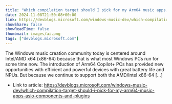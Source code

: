 ```yaml
---
title: "Which compilation target should I pick for my Arm64 music apps, ASIO components, and plugins?"
date: 2024-11-08T21:50:08+00:00
link: https://devblogs.microsoft.com/windows-music-dev/which-compilation-target-should-i-pick-for-my-arm64-music-apps-asio-components-and-plugins
showShare: false
showReadTime: false
thumbnail: images/ai.png
tags: ["devblogs.microsoft.com"]
---
```

The Windows music creation community today is centered around Intel/AMD x64 (x86-64) because that is what most Windows PCs run for some time now. The introduction of Arm64 Copilot+ PCs has provided new opportunities with efficient and powerful devices with great battery life and NPUs. But because we continue to support both the AMD/Intel x86-64 […]

- Link to article: https://devblogs.microsoft.com/windows-music-dev/which-compilation-target-should-i-pick-for-my-arm64-music-apps-asio-components-and-plugins